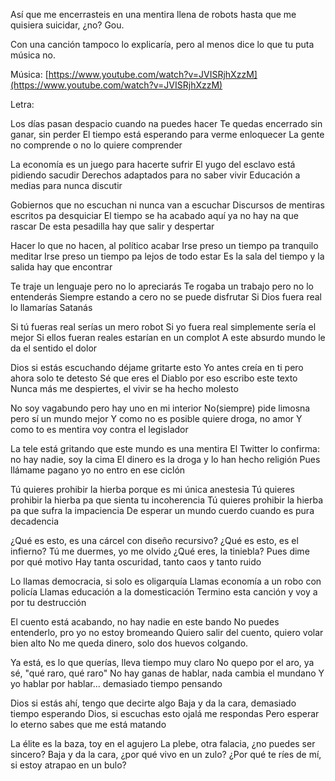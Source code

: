 Así que me encerrasteis en una mentira llena de robots hasta que me quisiera suicidar, ¿no? Gou.

Con una canción tampoco lo explicaría, pero al menos dice lo que tu puta música no.

Música: [https://www.youtube.com/watch?v=JVISRjhXzzM](https://www.youtube.com/watch?v=JVISRjhXzzM)

Letra:


Los días pasan despacio cuando na puedes hacer
Te quedas encerrado sin ganar, sin perder
El tiempo está esperando para verme enloquecer
La gente no comprende o no lo quiere comprender

La economía es un juego para hacerte sufrir
El yugo del esclavo está pidiendo sacudir
Derechos adaptados para no saber vivir
Educación a medias para nunca discutir

Gobiernos que no escuchan ni nunca van a escuchar
Discursos de mentiras escritos pa desquiciar
El tiempo se ha acabado aquí ya no hay na que rascar
De esta pesadilla hay que salir y despertar

Hacer lo que no hacen, al político acabar
Irse preso un tiempo pa tranquilo meditar
Irse preso un tiempo pa lejos de todo estar
Es la sala del tiempo y la salida hay que encontrar

Te traje un lenguaje pero no lo apreciarás
Te rogaba un trabajo pero no lo entenderás
Siempre estando a cero no se puede disfrutar
Si Dios fuera real lo llamarías Satanás

Si tú fueras real serías un mero robot
Si yo fuera real simplemente sería el mejor
Si ellos fueran reales estarían en un complot
A este absurdo mundo le da el sentido el dolor

Dios si estás escuchando déjame gritarte esto
Yo antes creía en ti pero ahora solo te detesto
Sé que eres el Diablo por eso escribo este texto
Nunca más me despiertes, el vivir se ha hecho molesto

No soy vagabundo pero hay uno en mi interior
No(siempre) pide limosna pero sí un mundo mejor
Y como no es posible quiere droga, no amor
Y como to es mentira voy contra el legislador

La tele está gritando que este mundo es una mentira
El Twitter lo confirma: no hay nadie, soy la cima
El dinero es la droga y lo han hecho religión
Pues llámame pagano yo no entro en ese ciclón

Tú quieres prohibir la hierba porque es mi única anestesia
Tú quieres prohibir la hierba pa que sienta tu incoherencia
Tú quieres prohibir la hierba pa que sufra la impaciencia
De esperar un mundo cuerdo cuando es pura decadencia

¿Qué es esto, es una cárcel con diseño recursivo?
¿Qué es esto, es el infierno? Tú me duermes, yo me olvido
¿Qué eres, la tiniebla? Pues dime por qué motivo
Hay tanta oscuridad, tanto caos y tanto ruido

Lo llamas democracia, si solo es oligarquía
Llamas economía a un robo con policía
Llamas educación a la domesticación
Termino esta canción y voy a por tu destrucción

El cuento está acabando, no hay nadie en este bando
No puedes entenderlo, pro yo no estoy bromeando
Quiero salir del cuento, quiero volar bien alto
No me queda dinero, solo dos huevos colgando.

Ya está, es lo que querías, lleva tiempo muy claro
No quepo por el aro, ya sé, "qué raro, qué raro"
No hay ganas de hablar, nada cambia el mundano
Y yo hablar por hablar... demasiado tiempo pensando

Dios si estás ahí, tengo que decirte algo
Baja y da la cara, demasiado tiempo esperando
Dios, si escuchas esto ojalá me respondas
Pero esperar lo eterno sabes que me está matando

La élite es la baza, toy en el agujero
La plebe, otra falacia, ¿no puedes ser sincero?
Baja y da la cara, ¿por qué vivo en un zulo?
¿Por qué te ríes de mí, si estoy atrapao en un bulo?
